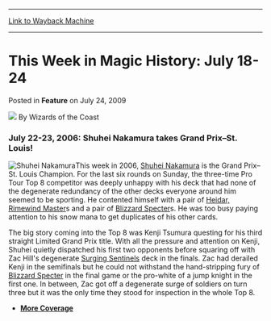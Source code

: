
---
[Link to Wayback Machine](https://web.archive.org/web/20220119005435/https://magic.wizards.com/en/articles/archive/feature/week-magic-history-july-18-24-2009-07-24)

[_metadata_:author]:- "Wizards of the Coast"
[_metadata_:description]:- "July 22-23, 2006: Shuhei Nakamura takes Grand Prix–St. Louis! This week in 2006, Shuhei Nakamura is the Grand Prix–St. Louis Champion. For the last six rounds on Sunday, the three-time Pro Tour Top 8 competitor was deeply unhappy with his deck that had none of the degenerate redundancy of the other decks everyone around him seemed to be sporting. He contented himself with a"
[_metadata_:generator]:- "Drupal 7 (http://drupal.org)"
[_metadata_:node]:- "599746"
[_metadata_:publish_date]:- "2009-07-24"
[_metadata_:source]:- "div-main-content"
[_metadata_:title]:- "This Week in Magic History: July 18-24"
[_metadata_:wayback_capture_timestamp]:- "2022-01-19 00:54:35"
[_metadata_:wayback_raw_url]:- "https://web.archive.org/web/20220119005435id_/https://magic.wizards.com/en/articles/archive/feature/week-magic-history-july-18-24-2009-07-24"
[_metadata_:wayback_url]:- "https://magic.wizards.com/en/articles/archive/feature/week-magic-history-july-18-24-2009-07-24"
---


This Week in Magic History: July 18-24
======================================



 Posted in **Feature**
 on July 24, 2009 






![](https://media.magic.wizards.com/styles/auth_small/public/images/person/wizards_author.jpg)
By Wizards of the Coast











### July 22-23, 2006: Shuhei Nakamura takes Grand Prix–St. Louis!


![Shuhei Nakamura](https://media.magic.wizards.com/image_legacy_migration/sideboard/images/gpstl06/fin.jpg)This week in 2006, [Shuhei Nakamura](https://gatherer.wizards.com/Pages/Card/Details.aspx?name=Shuhei+Nakamura) is the Grand Prix–St. Louis Champion. For the last six rounds on Sunday, the three-time Pro Tour Top 8 competitor was deeply unhappy with his deck that had none of the degenerate redundancy of the other decks everyone around him seemed to be sporting. He contented himself with a pair of [Heidar, Rimewind Master](https://gatherer.wizards.com/Pages/Card/Details.aspx?name=Heidar%2C+Rimewind+Master)s and a pair of [Blizzard Specter](https://gatherer.wizards.com/Pages/Card/Details.aspx?name=Blizzard+Specter)s. He was too busy paying attention to his snow mana to get duplicates of his other cards. 


The big story coming into the Top 8 was Kenji Tsumura questing for his third straight Limited Grand Prix title. With all the pressure and attention on Kenji, Shuhei quietly dispatched his first two opponents before squaring off with Zac Hill's degenerate [Surging Sentinels](https://gatherer.wizards.com/Pages/Card/Details.aspx?name=Surging+Sentinels) deck in the finals. Zac had derailed Kenji in the semifinals but he could not withstand the hand-stripping fury of [Blizzard Specter](https://gatherer.wizards.com/Pages/Card/Details.aspx?name=Blizzard+Specter) in the final game or the pro-white of a jump knight in the first one. In between, Zac got off a degenerate surge of soldiers on turn three but it was the only time they stood for inspection in the whole Top 8.


* [**More Coverage**](/en/events/coverage/eastern-cold-front-snaps-st-louis-heatwave)






